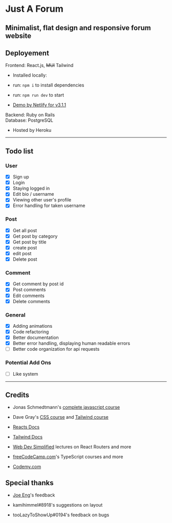 # Just A Forum

## Minimalist, flat design and responsive forum website

## Deployement

Frontend: React.js, ~~MUI~~ Tailwind

- Installed locally:
- run: `npm i` to install dependencies
- run: `npm run dev` to start

- [Demo by Netlify for v3.1.1](https://justforum.netlify.app/)

Backend: Ruby on Rails  
Database: PostgreSQL

- Hosted by Heroku

---

## Todo list

### User

- [x] Sign up
- [x] Login
- [x] Staying logged in
- [x] Edit bio / username
- [x] Viewing other user's profile
- [x] Error handling for taken username

### Post

- [x] Get all post
- [x] Get post by category
- [x] Get post by title
- [x] create post
- [x] edit post
- [x] Delete post

### Comment

- [x] Get comment by post id
- [x] Post comments
- [x] Edit comments
- [x] Delete comments

### General

- [x] Adding animations
- [x] Code refactoring
- [x] Better documentation
- [x] Better error handling, displaying human readable errors
- [ ] Better code organization for api requests

### Potential Add Ons

- [ ] Like system

---

## Credits

- Jonas Schmedtmann's [complete javascript course](https://www.udemy.com/course/the-complete-javascript-course/)

- Dave Gray's [CSS course](https://www.youtube.com/watch?v=n4R2E7O-Ngo) and [Tailwind course](https://www.youtube.com/watch?v=lCxcTsOHrjo&t=6035s)

- [Reacts Docs](https://beta.reactjs.org/learn)

- [Tailwind Docs](https://tailwindcss.com/docs)

- [Web Dev Simplified](https://www.youtube.com/@WebDevSimplified) lectures on React Routers and more

- [freeCodeCamp.com](https://www.youtube.com/@freecodecamp)'s TypeScript courses and more

- [Codemy.com](https://www.youtube.com/@Codemycom)

## Special thanks

- [Joe Eng](https://www.linkedin.com/in/yu-siang-eng/)'s feedback

- kamihimmel#8918's suggestions on layout

- tooLazyToShowUp#0194's feedback on bugs
